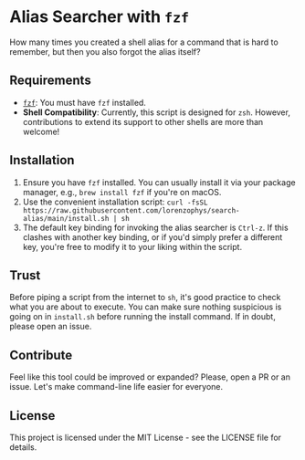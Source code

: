 # Alias Searcher with `fzf`

How many times you created a shell alias for a command that is hard to remember, but then you also forgot the alias itself?

## Requirements

- [`fzf`](https://github.com/junegunn/fzf): You must have `fzf` installed.
- **Shell Compatibility**: Currently, this script is designed for `zsh`. However, contributions to extend its support to other shells are more than welcome!

## Installation

1. Ensure you have `fzf` installed. You can usually install it via your package manager, e.g., `brew install fzf` if you're on macOS.
2. Use the convenient installation script: `curl -fsSL https://raw.githubusercontent.com/lorenzophys/search-alias/main/install.sh | sh`
3. The default key binding for invoking the alias searcher is `Ctrl-z`. If this clashes with another key binding, or if you'd simply prefer a different key, you're free to modify it to your liking within the script.

## Trust

Before piping a script from the internet to `sh`, it's good practice to check what you are about to execute. You can make sure nothing suspicious is going on in `install.sh` before running the install command. If in doubt, please open an issue.

## Contribute

Feel like this tool could be improved or expanded? Please, open a PR or an issue. Let's make command-line life easier for everyone.

## License

This project is licensed under the MIT License - see the LICENSE file for details.
